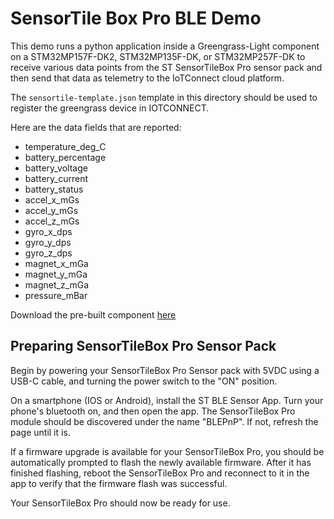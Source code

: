# SensorTile Box Pro BLE Demo

This demo runs a python application inside a Greengrass-Light component on a STM32MP157F-DK2, STM32MP135F-DK, or 
STM32MP257F-DK to receive various data points from the ST SensorTileBox Pro sensor pack and then send that data as 
telemetry to the IoTConnect cloud platform.

The `sensortile-template.json` template in this directory should be used to register the greengrass device in IOTCONNECT.

Here are the data fields that are reported:

* temperature_deg_C
* battery_percentage
* battery_voltage
* battery_current
* battery_status
* accel_x_mGs
* accel_y_mGs
* accel_z_mGs
* gyro_x_dps
* gyro_y_dps
* gyro_z_dps
* magnet_x_mGa
* magnet_y_mGa
* magnet_z_mGa
* pressure_mBar

Download the pre-built component [here](https://downloads.iotconnect.io/greengrass/components/iotc-gg-component-sensortileboxpro-ble-1.0.0.zip)

## Preparing SensorTileBox Pro Sensor Pack

Begin by powering your SensorTileBox Pro Sensor pack with 5VDC using a USB-C cable, and turning the power switch to the 
"ON" position.

On a smartphone (IOS or Android), install the ST BLE Sensor App. Turn your phone's bluetooth on, and then open the app. 
The SensorTileBox Pro module should be discovered under the name "BLEPnP". If not, refresh the page until it is.

If a firmware upgrade is available for your SensorTileBox Pro, you should be automatically prompted to flash the newly 
available firmware. After it has finished flashing, reboot the SensorTileBox Pro and reconnect to it in the app to 
verify that the firmware flash was successful.

Your SensorTileBox Pro should now be ready for use.
